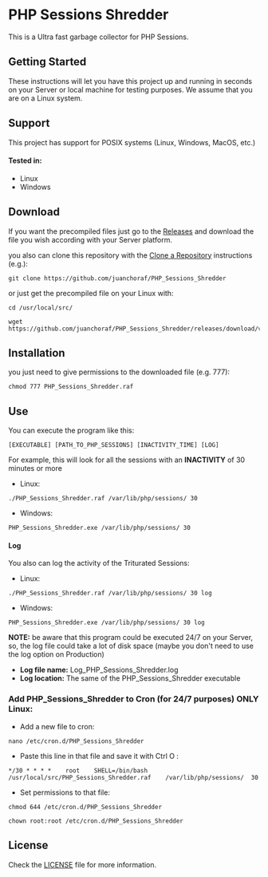 # PHP Sessions Shredder

This is a Ultra fast garbage collector for PHP Sessions.

## Getting Started

These instructions will let you have this project up and running in seconds on your Server or local machine for testing purposes. We assume that you are on a Linux system.

## Support

This project has support for POSIX systems (Linux, Windows, MacOS, etc.)

#### Tested in:
* Linux
* Windows
  
## Download

If you want the precompiled files just go to the [Releases](https://github.com/juanchoraf/PHP_Sessions_Shredder/releases) and download the file you wish according with your Server platform.

you also can clone this repository with the [Clone a Repository](https://help.github.com/articles/cloning-a-repository/#platform-windows) instructions (e.g.): 

```
git clone https://github.com/juanchoraf/PHP_Sessions_Shredder
```

or just get the precompiled file on your Linux with:

```
cd /usr/local/src/

wget https://github.com/juanchoraf/PHP_Sessions_Shredder/releases/download/v1.0.0/PHP_Sessions_Shredder.raf
```

## Installation

you just need to give permissions to the downloaded file (e.g. 777):

```
chmod 777 PHP_Sessions_Shredder.raf
```

## Use

You can execute the program like this:

```
[EXECUTABLE] [PATH_TO_PHP_SESSIONS] [INACTIVITY_TIME] [LOG]
```

For example, this will look for all the sessions with an **INACTIVITY** of 30 minutes or more

* Linux:
```
./PHP_Sessions_Shredder.raf /var/lib/php/sessions/ 30
```
* Windows:
```
PHP_Sessions_Shredder.exe /var/lib/php/sessions/ 30
```

#### Log

You also can log the activity of the Triturated Sessions:

* Linux:
```
./PHP_Sessions_Shredder.raf /var/lib/php/sessions/ 30 log
```
* Windows:
```
PHP_Sessions_Shredder.exe /var/lib/php/sessions/ 30 log
```
**NOTE:** be aware that this program could be executed 24/7 on your Server, so, the log file could take a lot of disk space (maybe you don't need to use the log option on Production)

* **Log file name:**  Log_PHP_Sessions_Shredder.log
* **Log location:**  The same of the PHP_Sessions_Shredder executable

### Add PHP_Sessions_Shredder to Cron (for 24/7 purposes) ONLY Linux:

* Add a new file to cron:
```
nano /etc/cron.d/PHP_Sessions_Shredder
```
* Paste this line in that file and save it with Ctrl O :
```
*/30 * * * *    root    SHELL=/bin/bash    /usr/local/src/PHP_Sessions_Shredder.raf    /var/lib/php/sessions/  30
```
* Set permissions to that file:
```
chmod 644 /etc/cron.d/PHP_Sessions_Shredder

chown root:root /etc/cron.d/PHP_Sessions_Shredder
```

## License

Check the [LICENSE](https://github.com/juanchoraf/PHP_Sessions_Shredder/blob/master/LICENSE) file for more information.
